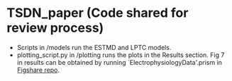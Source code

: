 # TSDN_paper (Code shared for review process)

- Scripts in /models run the ESTMD and LPTC models.
- plotting_script.py in /plotting runs the plots in the Results section. Fig 7 in results can be obtained by running `ElectrophysiologyData'.prism in [Figshare repo](https://figshare.com/s/c1d9631df02f4ea4637b).
